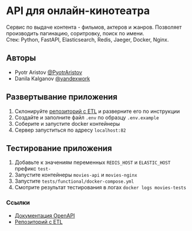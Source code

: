 # API для онлайн-кинотеатра

Сервис по выдаче контента - фильмов, актеров и жанров. Позволяет производить пагинацию, соритровку, поиск по имени.  
Стек: Python, FastAPI, Elasticsearch, Redis, Jaeger, Docker, Nginx.

## Авторы
* Pyotr Aristov [@PyotrAristov](https://github.com/PyotrAristov)
* Danila Kalganov [@yandexwork](https://github.com/yandexwork)

## Развертывание приложения
1. Склонируйте [репозиторий с ETL](https://github.com/PyotrAristov/new_admin_panel_sprint_3) и разверните его по инструкции
2. Создайте и заполните файл `.env` по образцу `.env.example`
3. Соберите и запустите docker контейнеры
4. Сервер запуститься по адресу `localhost:82`

## Тестирование приложения
1. Добавьте к значениям переменных `REDIS_HOST` и `ELASTIC_HOST` префикс `test-`
2. Запустите контейнеры `movies-api` и `movies-nginx`
3. Запустите `tests/functional/docker-compose.yml`
4. Смотрите результат тестирования в логах `docker logs movies-tests`

### Ссылки
* [Документация OpenAPI](http://localhost:82/api/openapi)
* [Репозиторий с ETL](https://github.com/PyotrAristov/new_admin_panel_sprint_3)
